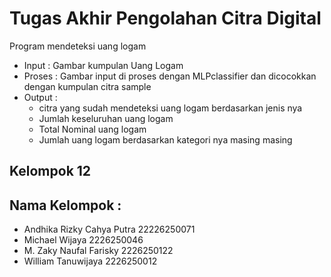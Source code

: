 # Tugas Akhir Pengolahan Citra Digital

Program mendeteksi uang logam 

- Input   : Gambar kumpulan Uang Logam
- Proses  : Gambar input di proses dengan MLPclassifier dan dicocokkan dengan kumpulan citra sample
- Output :
  - citra yang sudah mendeteksi uang logam berdasarkan jenis nya
  - Jumlah keseluruhan uang logam
  - Total Nominal uang logam
  - Jumlah uang logam berdasarkan kategori nya masing masing

## Kelompok 12

## Nama Kelompok : 
- Andhika Rizky Cahya Putra 22226250071
- Michael Wijaya 2226250046
- M. Zaky Naufal Farisky 2226250122
- William Tanuwijaya 2226250012

